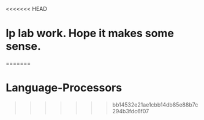 <<<<<<< HEAD
# lp lab work. Hope it makes some sense.
=======
# Language-Processors
>>>>>>> bb14532e21ae1cbb14db85e88b7c294b3fdc6f07
